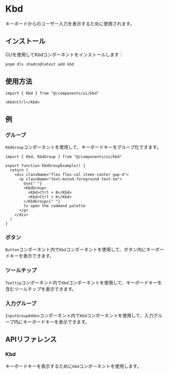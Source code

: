 # Kbd

キーボードからのユーザー入力を表示するために使用されます。

## インストール

CLIを使用してKbdコンポーネントをインストールします：

```bash
pnpm dlx shadcn@latest add kbd
```

## 使用方法

```tsx
import { Kbd } from "@/components/ui/kbd"

<Kbd>Ctrl</Kbd>
```

## 例

### グループ

`KbdGroup`コンポーネントを使用して、キーボードキーをグループ化できます。

```tsx
import { Kbd, KbdGroup } from "@/components/ui/kbd"

export function KbdGroupExample() {
  return (
    <div className="flex flex-col items-center gap-4">
      <p className="text-muted-foreground text-sm">
        Use{" "}
        <KbdGroup>
          <Kbd>Ctrl + B</Kbd>
          <Kbd>Ctrl + K</Kbd>
        </KbdGroup>{" "}
        to open the command palette
      </p>
    </div>
  )
}
```

### ボタン

`Button`コンポーネント内で`Kbd`コンポーネントを使用して、ボタン内にキーボードキーを表示できます。

### ツールチップ

`Tooltip`コンポーネント内で`Kbd`コンポーネントを使用して、キーボードキーを含むツールチップを表示できます。

### 入力グループ

`InputGroupAddon`コンポーネント内で`Kbd`コンポーネントを使用して、入力グループ内にキーボードキーを表示できます。

## APIリファレンス

### Kbd

キーボードキーを表示するために`Kbd`コンポーネントを使用します。
